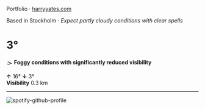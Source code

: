 Portfolio · [harryyates.com](https://harryyates.com)

<!-- WEATHER_START -->
Based in Stockholm · *Expect partly cloudy conditions with clear spells*

# 3°
🌫️ **Foggy conditions with significantly reduced visibility**

**↑** 16° **↓** 3°  
**Visibility** 0.3 km

---
<!-- WEATHER_END -->

<p align="left">
  <a>
    <img src="https://spotify-github-profile.kittinanx.com/api/view?uid=bigbello&cover_image=true&theme=natemoo-re&show_offline=true&background_color=121212&interchange=false&bar_color=53b14f&bar_color_cover=false" alt="spotify-github-profile">
  </a>
</p>